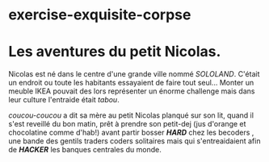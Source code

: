 # exercise-exquisite-corpse

Les aventures du petit Nicolas.
==
Nicolas est né dans le centre d'une grande ville nommé *SOLOLAND*. C'était un endroit ou toute les habitants essayaient de faire tout seul... Monter un meuble IKEA pouvait des lors représenter un énorme challenge mais dans leur culture l'entraide était *tabou*.

*coucou-coucou*  a dit sa mère au petit Nicolas planqué sur son lit, quand il s'est reveillé du bon matin, prêt à prendre son petit-dej (jus d'orange et chocolatine comme d'hab!)  avant partir bosser ***HARD*** chez les becoders , une bande des gentils traders coders solitaires mais qui s'entreaidaient afin de ***HACKER*** les banques centrales du monde.    
